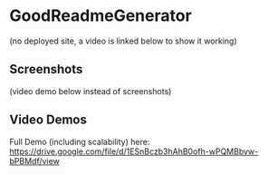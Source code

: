 # GoodReadmeGenerator
(no deployed site, a video is linked below to show it working)

## 


## Screenshots
(video demo below instead of screenshots)

## Video Demos
Full Demo (including scalability) here: https://drive.google.com/file/d/1ESnBczb3hAhB0ofh-wPQMBbyw-bPBMdf/view
